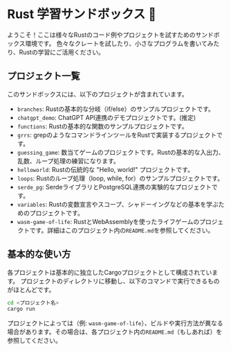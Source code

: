 # Rust 学習サンドボックス 🦀

ようこそ！ここは様々なRustのコード例やプロジェクトを試すためのサンドボックス環境です。
色々なクレートを試したり、小さなプログラムを書いてみたり、Rustの学習にご活用ください。

## プロジェクト一覧

このサンドボックスには、以下のプロジェクトが含まれています。

*   `branches`: Rustの基本的な分岐（if/else）のサンプルプロジェクトです。
*   `chatgpt_demo`: ChatGPT API連携のデモプロジェクトです。(推定)
*   `functions`: Rustの基本的な関数のサンプルプロジェクトです。
*   `grrs`: grepのようなコマンドラインツールをRustで実装するプロジェクトです。
*   `guessing_game`: 数当てゲームのプロジェクトです。Rustの基本的な入出力、乱数、ループ処理の練習になります。
*   `helloworld`: Rustの伝統的な "Hello, world!" プロジェクトです。
*   `loops`: Rustのループ処理（loop, while, for）のサンプルプロジェクトです。
*   `serde_pg`: SerdeライブラリとPostgreSQL連携の実験的なプロジェクトです。
*   `variables`: Rustの変数宣言やスコープ、シャドーイングなどの基本を学ぶためのプロジェクトです。
*   `wasm-game-of-life`: RustとWebAssemblyを使ったライフゲームのプロジェクトです。詳細はこのプロジェクト内の`README.md`を参照してください。

## 基本的な使い方

各プロジェクトは基本的に独立したCargoプロジェクトとして構成されています。
プロジェクトのディレクトリに移動し、以下のコマンドで実行できるものがほとんどです。

```bash
cd <プロジェクト名>
cargo run
```

プロジェクトによっては（例: `wasm-game-of-life`）、ビルドや実行方法が異なる場合があります。その場合は、各プロジェクト内の`README.md`（もしあれば）を参照してください。
